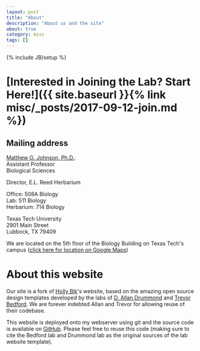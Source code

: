 ```yaml
---
layout: post
title: "About"
description: "About us and the site"
about: true
category: misc
tags: []
---
```

{% include JB/setup %}

<a name="purpose"></a>

# [Interested in Joining the Lab? Start Here!]({{ site.baseurl }}{% link misc/_posts/2017-09-12-join.md %})

## Mailing address
[Matthew G. Johnson, Ph.D.](/team/matt-johnson.html).<br/>
Assistant Professor<br/>
Biological Sciences

Director, E.L. Reed Herbarium

Office: 508A Biology<br/>
Lab: 511 Biology<br/>
Herbarium: 714 Biology

Texas Tech University<br/>
2901 Main Street<br/>
Lubbock, TX 79409<br/>

We are located on the 5th floor of the Biology Building on Texas Tech's campus ([click here for location on Google Maps])


[click here for location on Google Maps]: https://goo.gl/maps/p4YQecRtN8u

# About this website

Our site is a fork of [Holly Bik]'s website, based on the amazing open source design templates developed by the labs of [D. Allan Drummond] and [Trevor Bedford]. We are forever indebted Allan and Trevor for allowing reuse of their codebase. 

This website is deployed onto my webserver using git and the source code is available on [GitHub]. Please feel free to reuse this code (making sure to cite the Bedford lab and Drummond lab as the original sources of the lab website template).




[Holly Bik]: https://biklab.github.io/
[Trevor Bedford]: http://bedford.io/misc/about/
[D. Allan Drummond]: http://drummondlab.org/about.html
[GitHub]: https://github.com/mossmatters/mossmattersweb



<a name="contact"></a>





